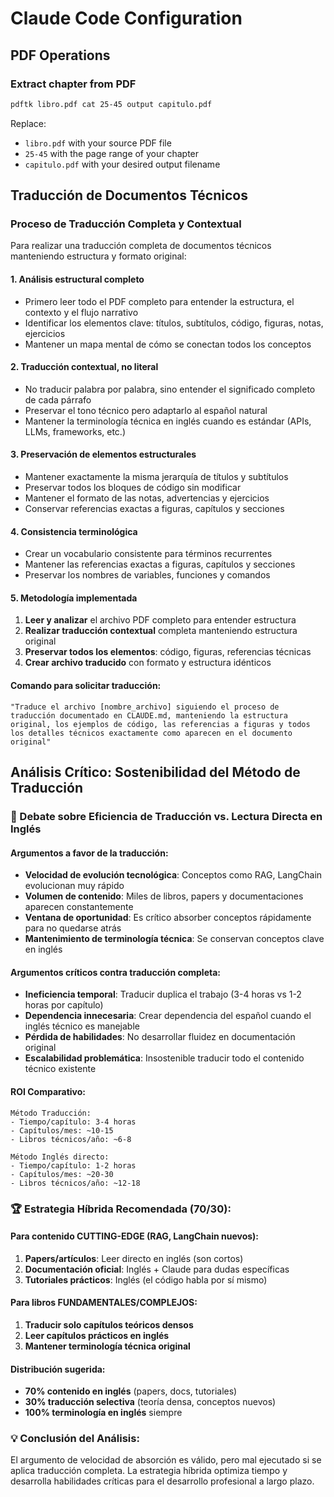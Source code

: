 # Claude Code Configuration

## PDF Operations

### Extract chapter from PDF
```bash
pdftk libro.pdf cat 25-45 output capitulo.pdf
```

Replace:
- `libro.pdf` with your source PDF file
- `25-45` with the page range of your chapter
- `capitulo.pdf` with your desired output filename

## Traducción de Documentos Técnicos

### Proceso de Traducción Completa y Contextual

Para realizar una traducción completa de documentos técnicos manteniendo estructura y formato original:

#### 1. Análisis estructural completo
- Primero leer todo el PDF completo para entender la estructura, el contexto y el flujo narrativo
- Identificar los elementos clave: títulos, subtítulos, código, figuras, notas, ejercicios
- Mantener un mapa mental de cómo se conectan todos los conceptos

#### 2. Traducción contextual, no literal
- No traducir palabra por palabra, sino entender el significado completo de cada párrafo
- Preservar el tono técnico pero adaptarlo al español natural
- Mantener la terminología técnica en inglés cuando es estándar (APIs, LLMs, frameworks, etc.)

#### 3. Preservación de elementos estructurales
- Mantener exactamente la misma jerarquía de títulos y subtítulos
- Preservar todos los bloques de código sin modificar
- Mantener el formato de las notas, advertencias y ejercicios
- Conservar referencias exactas a figuras, capítulos y secciones

#### 4. Consistencia terminológica
- Crear un vocabulario consistente para términos recurrentes
- Mantener las referencias exactas a figuras, capítulos y secciones
- Preservar los nombres de variables, funciones y comandos

#### 5. Metodología implementada
1. **Leer y analizar** el archivo PDF completo para entender estructura
2. **Realizar traducción contextual** completa manteniendo estructura original
3. **Preservar todos los elementos**: código, figuras, referencias técnicas
4. **Crear archivo traducido** con formato y estructura idénticos

#### Comando para solicitar traducción:
```
"Traduce el archivo [nombre_archivo] siguiendo el proceso de traducción documentado en CLAUDE.md, manteniendo la estructura original, los ejemplos de código, las referencias a figuras y todos los detalles técnicos exactamente como aparecen en el documento original"
```

## Análisis Crítico: Sostenibilidad del Método de Traducción

### 🎯 Debate sobre Eficiencia de Traducción vs. Lectura Directa en Inglés

#### Argumentos a favor de la traducción:
- **Velocidad de evolución tecnológica**: Conceptos como RAG, LangChain evolucionan muy rápido
- **Volumen de contenido**: Miles de libros, papers y documentaciones aparecen constantemente
- **Ventana de oportunidad**: Es crítico absorber conceptos rápidamente para no quedarse atrás
- **Mantenimiento de terminología técnica**: Se conservan conceptos clave en inglés

#### Argumentos críticos contra traducción completa:
- **Ineficiencia temporal**: Traducir duplica el trabajo (3-4 horas vs 1-2 horas por capítulo)
- **Dependencia innecesaria**: Crear dependencia del español cuando el inglés técnico es manejable
- **Pérdida de habilidades**: No desarrollar fluidez en documentación original
- **Escalabilidad problemática**: Insostenible traducir todo el contenido técnico existente

#### ROI Comparativo:
```
Método Traducción:
- Tiempo/capítulo: 3-4 horas
- Capítulos/mes: ~10-15
- Libros técnicos/año: ~6-8

Método Inglés directo:
- Tiempo/capítulo: 1-2 horas  
- Capítulos/mes: ~20-30
- Libros técnicos/año: ~12-18
```

### 🏆 Estrategia Híbrida Recomendada (70/30):

#### Para contenido CUTTING-EDGE (RAG, LangChain nuevos):
1. **Papers/artículos**: Leer directo en inglés (son cortos)
2. **Documentación oficial**: Inglés + Claude para dudas específicas
3. **Tutoriales prácticos**: Inglés (el código habla por sí mismo)

#### Para libros FUNDAMENTALES/COMPLEJOS:
1. **Traducir solo capítulos teóricos densos**
2. **Leer capítulos prácticos en inglés**
3. **Mantener terminología técnica original**

#### Distribución sugerida:
- **70% contenido en inglés** (papers, docs, tutoriales)
- **30% traducción selectiva** (teoría densa, conceptos nuevos)
- **100% terminología en inglés** siempre

### 💡 Conclusión del Análisis:
El argumento de velocidad de absorción es válido, pero mal ejecutado si se aplica traducción completa. La estrategia híbrida optimiza tiempo y desarrolla habilidades críticas para el desarrollo profesional a largo plazo.